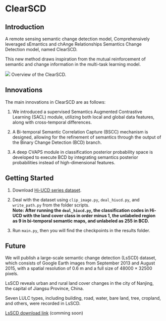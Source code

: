 # ClearSCD

## Introduction
A remote sensing semantic change detection model, Comprehensively leveraged sEmantics and chAnge Relationships Semantics Change Detection model, named ClearSCD.

This new method draws inspiration from the mutual reinforcement of semantic and change information in the multi-task learning model. 

![](figs/ClearSCD.png)
Overview of the ClearSCD.

## Innovations
The main innovations in ClearSCD are as follows:

1. We introduced a supervised Semantics Augmented Contrastive Learning (SACL) module, utilizing both local and global data features, along with cross-temporal differences. 

2. A Bi-temporal Semantic Correlation Capture (BSCC) mechanism is designed, allowing for the refinement of semantics through the output of the Binary Change Detection (BCD) branch.

3. A deep CVAPS module in classification posterior probability space is developed to execute BCD by integrating semantics posterior probabilities instead of high-dimensional features.


## Getting Started
1. Download [Hi-UCD series dataset](https://github.com/Daisy-7/Hi-UCD-S).
   
2. Deal with the dataset using `clip_image.py`, `deal_hiucd.py`, and `write_path.py` from the folder scripts.<br>
   **Note: After running the `deal_hiucd.py`,  the classification codes in Hi-UCD with the land cover class in order minus 1, the unlabeled region as 9 in bi-temporal semantic maps, and unlabeled as 255 in BCD.**
   
3. Run `main.py`, then you will find the checkpoints in the results folder.

## Future
We will publish a large-scale semantic change detection (LsSCD) dataset, which consists of Google Earth images from September 2013 and August 2015, with a spatial resolution of 0.6 m and a full size of 48000 × 32500 pixels.

LsSCD reveals urban and rural land cover changes in the city of Nanjing, the capital of Jiangsu Province, China. 

Seven LULC types, including building, road, water, bare land, tree, cropland, and others, were recorded in LsSCD.

[LsSCD download link](http://www.chen-lab.club/?page_id=11432) (comming soon)
